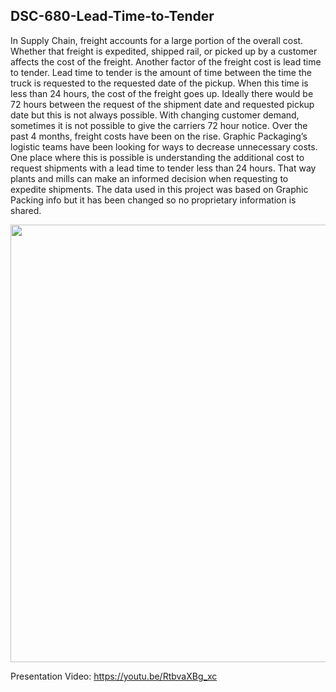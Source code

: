 ## DSC-680-Lead-Time-to-Tender
In Supply Chain, freight accounts for a large portion of the overall cost. Whether that freight is expedited, shipped rail, or picked up by a customer affects the cost of the freight. Another factor of the freight cost is lead time to tender. Lead time to tender is the amount of time between the time the truck is requested to the requested date of the pickup. When this time is less than 24 hours, the cost of the freight goes up. Ideally there would be 72 hours between the request of the shipment date and requested pickup date but this is not always possible. With changing customer demand, sometimes it is not possible to give the carriers 72 hour notice. Over the past 4 months, freight costs have been on the rise. Graphic Packaging’s logistic teams have been looking for ways to decrease unnecessary costs. One place where this is possible is understanding the additional cost to request shipments with a lead time to tender less than 24 hours. That way plants and mills can make an informed decision when requesting to expedite shipments. The data used in this project was based on Graphic Packing info but it has been changed so no proprietary information is shared. 

<p align="center"> 
  <img src = "https://user-images.githubusercontent.com/54515596/107890962-7421c800-6ee1-11eb-84f5-2e2bc7e9fd9b.png" width = "700">
</p>

Presentation Video: https://youtu.be/RtbvaXBg_xc
